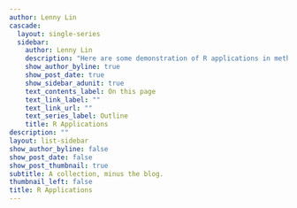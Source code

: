 ```yaml
---
author: Lenny Lin
cascade:
  layout: single-series
  sidebar:
    author: Lenny Lin
    description: "Here are some demonstration of R applications in method validation, statistical analysis, untargeted metabolomics, and environmental monitoring"
    show_author_byline: true
    show_post_date: true
    show_sidebar_adunit: true
    text_contents_label: On this page
    text_link_label: ""
    text_link_url: ""
    text_series_label: Outline
    title: R Applications
description: ""
layout: list-sidebar
show_author_byline: false
show_post_date: false
show_post_thumbnail: true
subtitle: A collection, minus the blog.
thumbnail_left: false
title: R Applications
---
```

